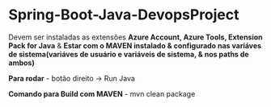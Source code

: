 # Spring-Boot-Java-DevopsProject
<p>Devem ser instaladas as extensões <b>Azure Account, Azure Tools, Extension Pack for Java</b> & <b>Estar com o MAVEN instalado & configurado nas variáves de sistema(variáves de usuário e variáveis de sistema, & nos paths de ambos)</b></p>
<p><b>Para rodar</b> - botão direito -> Run Java</p>
<p><b>Comando para Build com MAVEN</b> - mvn clean package</p><br><br>


